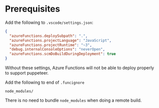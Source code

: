 # Prerequisites

Add the following to `.vscode/settings.json`:

```json
{
  "azureFunctions.deploySubpath": ".",
  "azureFunctions.projectLanguage": "JavaScript",
  "azureFunctions.projectRuntime": "~3",
  "debug.internalConsoleOptions": "neverOpen",
  "azureFunctions.scmDoBuildDuringDeployment": true
}
```

Without these settings, Azure Functions will not be able to deploy properly to support puppeteer.

Add the following to end of `.funcignore`

```
node_modules/
```

There is no need to bundle `node_modules` when doing a remote build.
